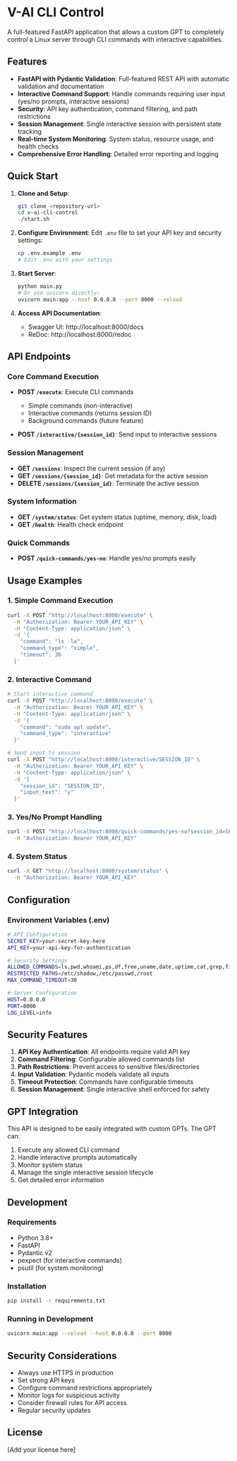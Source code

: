 # V-AI CLI Control

A full-featured FastAPI application that allows a custom GPT to completely control a Linux server through CLI commands with interactive capabilities.

## Features

- **FastAPI with Pydantic Validation**: Full-featured REST API with automatic validation and documentation
- **Interactive Command Support**: Handle commands requiring user input (yes/no prompts, interactive sessions)
- **Security**: API key authentication, command filtering, and path restrictions
- **Session Management**: Single interactive session with persistent state tracking
- **Real-time System Monitoring**: System status, resource usage, and health checks
- **Comprehensive Error Handling**: Detailed error reporting and logging

## Quick Start

1. **Clone and Setup**:
   ```bash
   git clone <repository-url>
   cd v-ai-cli-control
   ./start.sh
   ```

2. **Configure Environment**:
   Edit `.env` file to set your API key and security settings:
   ```bash
   cp .env.example .env
   # Edit .env with your settings
   ```

3. **Start Server**:
   ```bash
   python main.py
   # Or use uvicorn directly:
   uvicorn main:app --host 0.0.0.0 --port 8000 --reload
   ```

4. **Access API Documentation**:
   - Swagger UI: http://localhost:8000/docs
   - ReDoc: http://localhost:8000/redoc

## API Endpoints

### Core Command Execution

- **POST `/execute`**: Execute CLI commands
  - Simple commands (non-interactive)
  - Interactive commands (returns session ID)
  - Background commands (future feature)

- **POST `/interactive/{session_id}`**: Send input to interactive sessions

### Session Management

- **GET `/sessions`**: Inspect the current session (if any)
- **GET `/sessions/{session_id}`**: Get metadata for the active session
- **DELETE `/sessions/{session_id}`**: Terminate the active session

### System Information

- **GET `/system/status`**: Get system status (uptime, memory, disk, load)
- **GET `/health`**: Health check endpoint

### Quick Commands

- **POST `/quick-commands/yes-no`**: Handle yes/no prompts easily

## Usage Examples

### 1. Simple Command Execution

```bash
curl -X POST "http://localhost:8000/execute" \
  -H "Authorization: Bearer YOUR_API_KEY" \
  -H "Content-Type: application/json" \
  -d '{
    "command": "ls -la",
    "command_type": "simple",
    "timeout": 30
  }'
```

### 2. Interactive Command

```bash
# Start interactive command
curl -X POST "http://localhost:8000/execute" \
  -H "Authorization: Bearer YOUR_API_KEY" \
  -H "Content-Type: application/json" \
  -d '{
    "command": "sudo apt update",
    "command_type": "interactive"
  }'

# Send input to session
curl -X POST "http://localhost:8000/interactive/SESSION_ID" \
  -H "Authorization: Bearer YOUR_API_KEY" \
  -H "Content-Type: application/json" \
  -d '{
    "session_id": "SESSION_ID",
    "input_text": "y"
  }'
```

### 3. Yes/No Prompt Handling

```bash
curl -X POST "http://localhost:8000/quick-commands/yes-no?session_id=SESSION_ID&answer=true" \
  -H "Authorization: Bearer YOUR_API_KEY"
```

### 4. System Status

```bash
curl -X GET "http://localhost:8000/system/status" \
  -H "Authorization: Bearer YOUR_API_KEY"
```

## Configuration

### Environment Variables (.env)

```bash
# API Configuration
SECRET_KEY=your-secret-key-here
API_KEY=your-api-key-for-authentication

# Security Settings
ALLOWED_COMMANDS=ls,pwd,whoami,ps,df,free,uname,date,uptime,cat,grep,find,which,echo
RESTRICTED_PATHS=/etc/shadow,/etc/passwd,/root
MAX_COMMAND_TIMEOUT=30

# Server Configuration
HOST=0.0.0.0
PORT=8000
LOG_LEVEL=info
```

## Security Features

1. **API Key Authentication**: All endpoints require valid API key
2. **Command Filtering**: Configurable allowed commands list
3. **Path Restrictions**: Prevent access to sensitive files/directories
4. **Input Validation**: Pydantic models validate all inputs
5. **Timeout Protection**: Commands have configurable timeouts
6. **Session Management**: Single interactive shell enforced for safety

## GPT Integration

This API is designed to be easily integrated with custom GPTs. The GPT can:

1. Execute any allowed CLI command
2. Handle interactive prompts automatically
3. Monitor system status
4. Manage the single interactive session lifecycle
5. Get detailed error information

## Development

### Requirements

- Python 3.8+
- FastAPI
- Pydantic v2
- pexpect (for interactive commands)
- psutil (for system monitoring)

### Installation

```bash
pip install -r requirements.txt
```

### Running in Development

```bash
uvicorn main:app --reload --host 0.0.0.0 --port 8000
```

## Security Considerations

- Always use HTTPS in production
- Set strong API keys
- Configure command restrictions appropriately
- Monitor logs for suspicious activity
- Consider firewall rules for API access
- Regular security updates

## License

[Add your license here]
